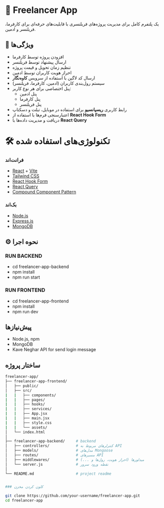 # 💼 Freelancer App

یک پلتفرم کامل برای مدیریت پروژه‌های فریلنسری با قابلیت‌های حرفه‌ای برای کارفرما، فریلنسر و ادمین.

## 🧩 ویژگی‌ها

- افزودن پروژه توسط کارفرما
- ارسال پیشنهاد توسط فریلنسر
- تنظیم زمان تحویل و قیمت پروژه
- احراز هویت کاربران توسط ادمین
- ارسال کد لاگین با استفاده از سرویس **کاوه‌نگار**
- سیستم رول‌بندی کاربران (ادمین، کارفرما، فریلنسر)
- پنل اختصاصی برای هر نوع کاربر:
  - پنل ادمین
  - پنل کارفرما
  - پنل فریلنسر
- رابط کاربری **ریسپانسیو** برای استفاده در موبایل، تبلت و دسکتاپ
- اعتبارسنجی فرم‌ها با استفاده از **React Hook Form**
- دریافت و مدیریت داده‌ها با **React Query**



# 🛠️ تکنولوژی‌های استفاده شده

### فرانت‌اند

- [React](https://reactjs.org/) + [Vite](https://vitejs.dev/)
- [Tailwind CSS](https://tailwindcss.com/)
- [React Hook Form](https://react-hook-form.com/)
- [React Query](https://tanstack.com/query/latest)
- [Compound Component Pattern](https://www.patterns.dev/react/)

### بک‌اند

- [Node.js](https://nodejs.org/)
- [Express.js](https://expressjs.com/)
- [MongoDB](https://www.mongodb.com/)

## ⚙️ نحوه اجرا
### RUN BACKEND
- cd freelancer-app-backend
- npm install
- npm run start

### RUN FRONTEND
- cd freelancer-app-frontend
- npm install
- npm run dev

## پیش‌نیازها

- Node.js, npm
- MongoDB
- Kave Neghar API for send login message



## ساختار پروژه 
```bash
freelancer-app/
├── freelancer-app-frontend/
│   ├── public/
│   ├── src/
|   |   ├── components/
|   |   ├── pages/
|   |   ├── hooks/
|   |   ├── services/
|   |   ├── App.jsx
|   |   ├── main.jsx
|   |   ├── style.css
|   |   └── assets/
│   └── index.html
│
├── freelancer-app-backend/     # backend
│   ├── controllers/            # کنترلرهای مربوط به API
│   ├── models/                 # مدل‌های Mongoose
│   ├── routes/                 # مسیرهای API
│   ├── middlewares/            # میدلورها (احراز هویت، رول‌ها و ...)
│   └── server.js               # نقطه ورود سرور
│
└── README.md                   # project readme


### کلون کردن مخزن

git clone https://github.com/your-username/freelancer-app.git
cd freelancer-app
